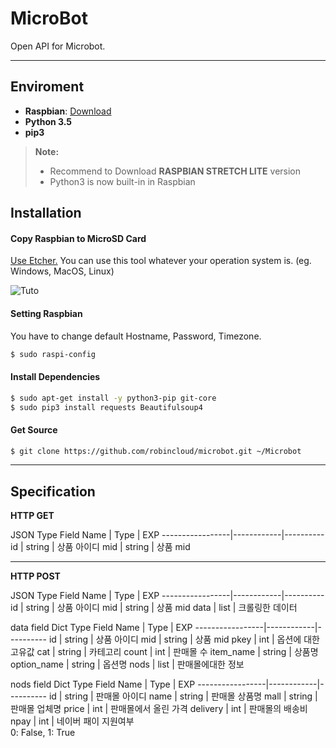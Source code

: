 MicroBot
===================


Open API for Microbot.

----------


Enviroment
-------------
- **Raspbian**: [Download](https://www.raspberrypi.org/downloads/raspbian/)
- **Python 3.5**
- **pip3**

> **Note:**
> - Recommend to Download **RASPBIAN STRETCH LITE** version
> - Python3 is now built-in in Raspbian


Installation
-------------
#### <i class="icon-file"></i> Copy Raspbian to MicroSD Card

[Use Etcher.](https://etcher.io/)
 You can use this tool whatever your operation system is. (eg. Windows, MacOS, Linux)

![Tuto](https://etcher.io/static/screenshot.gif)

#### <i class="icon-pencil"></i> Setting Raspbian
You have to change default Hostname, Password, Timezone.
```bash
$ sudo raspi-config
```

#### <i class="icon-folder-open"></i> Install Dependencies
```bash
$ sudo apt-get install -y python3-pip git-core
$ sudo pip3 install requests Beautifulsoup4
```

#### <i class="icon-refresh"></i> Get Source

```bash
$ git clone https://github.com/robincloud/microbot.git ~/Microbot
```

----------


Specification
-------------------

**HTTP GET**

JSON Type
Field Name       | Type       | EXP
-----------------|------------|----------
id               |  string    | 상품 아이디
mid              |  string    | 상품 mid


----------

**HTTP POST**

JSON Type
Field Name       | Type       | EXP
-----------------|------------|----------
id               |  string    | 상품 아이디
mid              |  string    | 상품 mid
data             |  list      | 크롤링한 데이터

data field
Dict Type
Field Name       | Type       | EXP
-----------------|------------|----------
id               |  string    | 상품 아이디
mid              |  string    | 상품 mid
pkey             |  int       | 옵션에 대한 고유값
cat              |  string    | 카테고리
count            |  int       | 판매몰 수
item_name        |  string    | 상품명
option_name      |  string    | 옵션명
nods             |  list      | 판매몰에대한 정보

nods field
Dict Type
Field Name       | Type       | EXP
-----------------|------------|----------
id               |  string    | 판매몰 아이디
name             |  string    | 판매몰 상품명
mall             |  string    | 판매몰 업체명
price            |  int       | 판매몰에서 올린 가격
delivery         |  int       | 판매몰의 배송비
npay             |  int       | 네이버 패이 지원여부<br>0: False, 1: True
